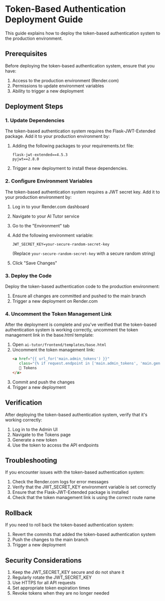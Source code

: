 # Token-Based Authentication Deployment Guide

This guide explains how to deploy the token-based authentication system to the production environment.

## Prerequisites

Before deploying the token-based authentication system, ensure that you have:

1. Access to the production environment (Render.com)
2. Permissions to update environment variables
3. Ability to trigger a new deployment

## Deployment Steps

### 1. Update Dependencies

The token-based authentication system requires the Flask-JWT-Extended package. Add it to your production environment by:

1. Adding the following packages to your requirements.txt file:
   ```
   flask-jwt-extended==4.5.3
   pyjwt==2.8.0
   ```

2. Trigger a new deployment to install these dependencies.

### 2. Configure Environment Variables

The token-based authentication system requires a JWT secret key. Add it to your production environment by:

1. Log in to your Render.com dashboard
2. Navigate to your AI Tutor service
3. Go to the "Environment" tab
4. Add the following environment variable:
   ```
   JWT_SECRET_KEY=your-secure-random-secret-key
   ```
   (Replace `your-secure-random-secret-key` with a secure random string)

5. Click "Save Changes"

### 3. Deploy the Code

Deploy the token-based authentication code to the production environment:

1. Ensure all changes are committed and pushed to the main branch
2. Trigger a new deployment on Render.com

### 4. Uncomment the Token Management Link

After the deployment is complete and you've verified that the token-based authentication system is working correctly, uncomment the token management link in the base.html template:

1. Open `ai-tutor/frontend/templates/base.html`
2. Uncomment the token management link:
   ```html
   <a href="{{ url_for('main.admin_tokens') }}"
      class="{% if request.endpoint in ['main.admin_tokens', 'main.generate_token', 'main.revoke_token'] %}active{% endif %}">
      🔑 Tokens
   </a>
   ```
3. Commit and push the changes
4. Trigger a new deployment

## Verification

After deploying the token-based authentication system, verify that it's working correctly:

1. Log in to the Admin UI
2. Navigate to the Tokens page
3. Generate a new token
4. Use the token to access the API endpoints

## Troubleshooting

If you encounter issues with the token-based authentication system:

1. Check the Render.com logs for error messages
2. Verify that the JWT_SECRET_KEY environment variable is set correctly
3. Ensure that the Flask-JWT-Extended package is installed
4. Check that the token management link is using the correct route name

## Rollback

If you need to roll back the token-based authentication system:

1. Revert the commits that added the token-based authentication system
2. Push the changes to the main branch
3. Trigger a new deployment

## Security Considerations

1. Keep the JWT_SECRET_KEY secure and do not share it
2. Regularly rotate the JWT_SECRET_KEY
3. Use HTTPS for all API requests
4. Set appropriate token expiration times
5. Revoke tokens when they are no longer needed